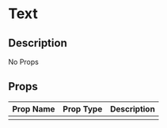 # Text

## Description

No Props

## Props

| Prop Name | Prop Type | Description |
| :-------- | :-------: | :---------- |
|       |  |  |
